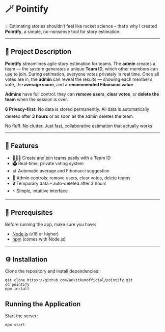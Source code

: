 # 🪄 Pointify

💡 Estimating stories shouldn’t feel like rocket science – that’s why I created **Pointify**, a simple, no-nonsense tool for story estimation.

---

## 📝 Project Description

**Pointify** streamlines agile story estimation for teams. The **admin** creates a team — the system generates a unique **Team ID**, which other members can use to join.
During estimation, everyone votes privately in real time. Once all votes are in, the **admin** can reveal the results — showing each member’s vote, the **average score**, and a **recommended Fibonacci value**.

**Admins** have full control: they can **remove users**, **clear votes**, or **delete the team** when the session is over.

🔒 **Privacy-first:** No data is stored permanently. All data is automatically deleted after **3 hours** or as soon as the admin deletes the team.

No fluff. No clutter. Just fast, collaborative estimation that actually works.

---

## 🚀 Features

- 🧑‍🤝‍🧑 Create and join teams easily with a Team ID
- 🗳️ Real-time, private voting system
- 📊 Automatic average and Fibonacci suggestion
- 🧹 Admin controls: remove users, clear votes, delete teams
- 🔒 Temporary data – auto-deleted after 3 hours
- ⚡ Simple, intuitive interface

---

## 🧰 Prerequisites

Before running the app, make sure you have:

- [Node.js](https://nodejs.org/) (v18 or higher)
- [npm](https://www.npmjs.com/) (comes with Node.js)

---

## ⚙️ Installation

Clone the repository and install dependencies:

```
git clone https://github.com/ankitkumofficial/pointify.git
cd pointify
npm install
```

## Running the Application

Start the server:
```bash
npm start
```
